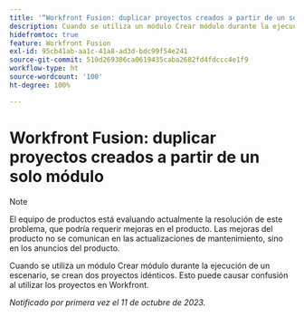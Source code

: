 ```yaml
---
title: '“Workfront Fusion: duplicar proyectos creados a partir de un solo módulo”'
description: Cuando se utiliza un módulo Crear módulo durante la ejecución de un escenario, se crean dos proyectos idénticos. Esto puede causar confusión al utilizar los proyectos en Workfront.
hidefromtoc: true
feature: Workfront Fusion
exl-id: 95cb41ab-aa1c-41a8-ad3d-bdc99f54e241
source-git-commit: 510d269306ca0619435caba2682fd4fdccc4e1f9
workflow-type: ht
source-wordcount: '100'
ht-degree: 100%

---
```


# Workfront Fusion: duplicar proyectos creados a partir de un solo módulo

<!--Fusion, WF TOCs-->

>[!NOTE]
>
>El equipo de productos está evaluando actualmente la resolución de este problema, que podría requerir mejoras en el producto. Las mejoras del producto no se comunican en las actualizaciones de mantenimiento, sino en los anuncios del producto.

Cuando se utiliza un módulo Crear módulo durante la ejecución de un escenario, se crean dos proyectos idénticos. Esto puede causar confusión al utilizar los proyectos en Workfront.

_Notificado por primera vez el 11 de octubre de 2023._
